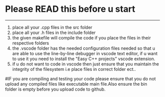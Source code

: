 # Please READ this before u start
----------------------------------------

1) place all your .cpp files in the src folder
2) place all your .h files in the include folder
3) the given makefile will compile the code if you place the files in their respective folders
4) the .vscode folder has the needed configuration files needed so that u are able to use the line-by-line debugger in vscode text editor, if u want to use it you need to install the "Easy C++ projects" vscode extension.
5) if u do not want to code in vscode then just ensure that you maintain the integrity of the filesystem i.e place files in correct folder ect..

#IF you are compiling and testing your code please ensure that you do not upload any compiled files like executable main file.Also ensure the bin folder is empty before you upload code to github.
 

